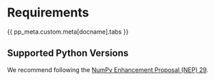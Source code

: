# Requirements


{{ pp_meta.custom.meta[docname].tabs }}


## Supported Python Versions
We recommend following the
[NumPy Enhancement Proposal (NEP) 29](https://numpy.org/neps/nep-0029-deprecation_policy.html).
